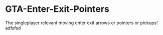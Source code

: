 # GTA-Enter-Exit-Pointers
The singleplayer relevant moving enter exit arrows or pointers or pickups!
adfsfsd
